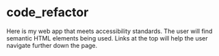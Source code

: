 # code_refactor
Here is my web app that meets accessibility standards. The user will find semantic HTML elements being used. Links at the top will help the user navigate further down the page.
